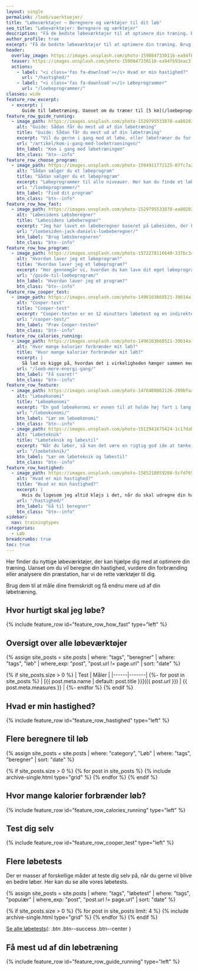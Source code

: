 ```yaml
---
layout: single
permalink: /loeb/vaerktoejer/
title: "Løbeværktøjer – Beregnere og værktøjer til dit løb"
seo_title: "Løbeværktøjer: Beregnere og værktøjer"
description: "Få de bedste løbeværktøjer til at optimere din træning. Brug beregnere til at måle hastighed, forbrænding og andre vigtige løbsmål. Gør din løbetræning mere effektiv."
author_profile: true
excerpt: "Få de bedste løbeværktøjer til at optimere din træning. Brug beregnere til at måle hastighed, forbrænding og andre vigtige løbsmål. Gør din løbetræning mere effektiv."
header:
  overlay_image: https://images.unsplash.com/photo-1590847330116-ea94fb93eac3?ixlib=rb-4.0.3&ixid=M3wxMjA3fDB8MHxwaG90by1wYWdlfHx8fGVufDB8fHx8fA%3D%3D&auto=format&fit=crop&h=630&w=1200&q=10
  teaser: https://images.unsplash.com/photo-1590847330116-ea94fb93eac3?ixlib=rb-4.0.3&ixid=M3wxMjA3fDB8MHxwaG90by1wYWdlfHx8fGVufDB8fHx8fA%3D%3D&fit=crop&h=300&w=400&q=10
  actions:
    - label: "<i class='fas fa-download'></i> Hvad er min hastighed?"
      url: "/hastighed/"
    - label: "<i class='fas fa-download'></i> Løbeprogrammer"
      url: "/loebeprogrammer/"
classes: wide
feature_row_excerpt:
  - excerpt: |
      Guide til løbetræning. Uanset om du træner til [5 km](/loebeprogram-5km/), [10 km](/loebeprogram-10km/), [halvmaraton](/loebeprogram-halvmaraton-21km/) og [maraton](/loebeprogram-maraton-42km/), finder du her værdifuld viden om løb. Vælg det rette [løbeprogram](/loebeprogrammer/), og lær, hvordan [pulstræning](/pulstraening/), [intervalløb og intervaltræning](/intervallob-intervaltraening/) kan forbedre din præstation.
feature_row_guide_running:
  - image_path: https://images.unsplash.com/photo-1529795533870-ea8020391255?ixlib=rb-1.2.1&ixid=eyJhcHBfaWQiOjEyMDd9&auto=format&fit=crop&h=300&w=400&q=10
    alt: "Guide: Sådan får du mest ud af din løbetræning"
    title: "Guide: Sådan får du mest ud af din løbetræning"
    excerpt: "Vil du gerne i gang med at løbe, eller løbetræner du for at blive en bedre løber? Hvordan kommer du i gang med løbetræningen, og hvordan laver du et godt løbeprogram, som motiverer dig og skaber resultater?"
    url: "/artikel/kom-i-gang-med-loebetraeningen/"
    btn_label: "Kom i gang med løbetræningen"
    btn_class: "btn--info"
feature_row_choose_program:
  - image_path: https://images.unsplash.com/photo-1594911772125-07fc7a2d8d9f?ixid=MnwxMjA3fDB8MHxwaG90by1wYWdlfHx8fGVufDB8fHx8&ixlib=rb-1.2.1&auto=format&fit=crop&h=300&w=400&q=10
    alt: "Sådan vælger du et løbeprogram"
    title: "Sådan vælger du et løbeprogram"
    excerpt: "Løbeprogrammer til alle niveauer. Her kan du finde et løbeprogram, der passer til dig. Der er løbetræningsprogrammer til at blive hurtigere på 5km, 10 km, halvmaraton og maraton."
    url: "/loebeprogrammer/"
    btn_label: "Find dit program"
    btn_class: "btn--info"
feature_row_how_fast:
  - image_path: https://images.unsplash.com/photo-1529795533870-ea8020391255?ixlib=rb-1.2.1&ixid=eyJhcHBfaWQiOjEyMDd9&auto=format&fit=crop&h=300&w=400&q=10
    alt: "Løbesidens Løbsberegner"
    title: "Løbesidens Løbeberegner"
    excerpt: "Jeg har lavet en løbeberegner baseret på Løbesiden, der kan beregne dit træningstempo og konkurrencetider ud fra Jack Daniels Running Formula. Jeg har også beskrevet forskellige træningsmetoder."
    url: "/loebesiden-jack-daniels-loebeberegner/"
    btn_label: "Brug løbsberegneren"
    btn_class: "btn--info"
feature_row_how_program:
  - image_path: https://images.unsplash.com/photo-1572278116640-337bc3c3b8ae?ixid=MnwxMjA3fDB8MHxwaG90by1wYWdlfHx8fGVufDB8fHx8&ixlib=rb-1.2.1&auto=format&fit=crop&h=300&w=400&q=10
    alt: "Hvordan laver jeg et løbeprogram?"
    title: "Hvordan laver jeg et løbeprogram?"
    excerpt: "Her gennemgår vi, hvordan du kan lave dit eget løbeprogram. Hvilke parametre skal kan du lægge ind i dine løbeprogrammer, og hvordan opbygger du din løbetræning."
    url: "/guide-til-loebeprogram/"
    btn_label: "Hvordan laver jeg et program?"
    btn_class: "btn--info"
feature_row_cooper_test:
  - image_path: https://images.unsplash.com/photo-1496163668521-39614a16b23f?ixlib=rb-1.2.1&ixid=MnwxMjA3fDB8MHxwaG90by1wYWdlfHx8fGVufDB8fHx8&auto=format&fit=crop&h=300&w=400&q=10
    alt: "Cooper-test"
    title: "Cooper-test"
    excerpt: "Cooper-testen er en 12 minutters løbetest og en indirekte, maksimal konditionstest. Brug vores beregner, skema og tabel til at finde dit kondital ud fra den tilbagelagte distance."
    url: "/cooper-test/"
    btn_label: "Prøv Cooper-testen"
    btn_class: "btn--info"
feature_row_calories_running:
  - image_path: https://images.unsplash.com/photo-1496163668521-39614a16b23f?ixlib=rb-1.2.1&ixid=MnwxMjA3fDB8MHxwaG90by1wYWdlfHx8fGVufDB8fHx8&auto=format&fit=crop&h=300&w=400&q=10
    alt: "Hvor mange kalorier forbrænder mit løb?"
    title: "Hvor mange kalorier forbrænder mit løb?"
    excerpt: |
      Så lad os kigge på, hvordan det i virkeligheden hænger sammen med energiforbruget og forbrændingen af kalorier, når man går og løber. Lad os besvare spørgsmålene: "Hvor meget forbrænder man ved at gå?" og "Hvor meget forbrænder man ved at løbe?".
    url: "/loeb-mere-energi-gang/"
    btn_label: "Få svaret!"
    btn_class: "btn--info"
feature_row_feature:
  - image_path: https://images.unsplash.com/photo-1476480862126-209bfaa8edc8?ixlib=rb-1.2.1&ixid=eyJhcHBfaWQiOjEyMDd9&auto=format&fit=crop&h=300&w=400&q=10
    alt: "Løbeøkonomi"
    title: "Løbeøkonomi"
    excerpt: "En god løbeøkonomi er evnen til at holde høj fart i lang tid ved et minimalt energiforbrug, men hvordan beregner man løbeøkonomien?"
    url: "/lobeokonomi/"
    btn_label: "Lær om løbeøkonomi"
    btn_class: "btn--info"
  - image_path: https://images.unsplash.com/photo-1512941675424-1c17dabfdddc?ixlib=rb-1.2.1&ixid=eyJhcHBfaWQiOjEyMDd9&auto=format&fit=crop&h=300&w=400&q=10
    alt: "Løbeteknik"
    title: "Løbeteknik og løbestil"
    excerpt: "Når du løber, så kan det være en rigtig god ide at tænke over din løbeteknik og løbestil. Jeg kigger her på, hvilke elementer i din løbestil, du kan arbejde med, hvis du vil forbedre din teknik, når du løber."
    url: "/loebeteknik/"
    btn_label: "Lær om løbeteknik og løbestil"
    btn_class: "btn--info"
feature_row_hastighed:
  - image_path: https://images.unsplash.com/photo-1585218059208-5cfd7659560b?ixid=MnwxMjA3fDB8MHxwaG90by1wYWdlfHx8fGVufDB8fHx8&ixlib=rb-1.2.1&auto=format&fit=crop&h=300&w=400&q=10
    alt: "Hvad er min hastighed?"
    title: "Hvad er min hastighed?"
    excerpt: |
      Hvis du ligesom jeg altid kløjs i det, når du skal udregne din hastighed eller omregne fra km/t til dit pace eller din tid, så kan du bruge vores beregner.
    url: "/hastighed/"
    btn_label: "Gå til beregner"
    btn_class: "btn--info"
sidebar:
  nav: trainingtypes
categories:
  - Løb
breadcrumbs: true
toc: true
---
```


Her finder du nyttige løbeværktøjer, der kan hjælpe dig med at optimere din træning. Uanset om du vil beregne din hastighed, vurdere din forbrænding eller analysere din præstation, har vi de rette værktøjer til dig.

Brug dem til at måle dine fremskridt og få endnu mere ud af din løbetræning.

## Hvor hurtigt skal jeg løbe?

{% include feature_row id="feature_row_how_fast" type="left" %}

## Oversigt over alle løbeværktøjer

{% assign site_posts = site.posts | where: "tags", "beregner" | where: "tags", "løb" | where_exp: "post", "post.url != page.url" | sort: "date" %}

{% if site_posts.size > 0 %}
| Test | Måler |
|------|-------|
  {%- for post in site_posts %}
| [{{ post.meta.name | default: post.title  }}]({{ post.url }}) | {{ post.meta.measures }} |
  {%- endfor %}
{% endif %}

## Hvad er min hastighed?

{% include feature_row id="feature_row_hastighed" type="left" %}

## Flere beregnere til løb

{% assign site_posts = site.posts | where: "category", "Løb" | where: "tags", "beregner" | sort: "date" %}

<div class="feature__wrapper">

{% if site_posts.size > 0 %}
  {% for post in site_posts %}
    {% include archive-single.html type="grid" %}
  {% endfor %}
{% endif %}

</div>

## Hvor mange kalorier forbrænder løb?

{% include feature_row id="feature_row_calories_running" type="left" %}

## Test dig selv

{% include feature_row id="feature_row_cooper_test" type="left" %}

## Flere løbetests

Der er masser af forskellige måder at teste dig selv på, når du gerne vil blive en bedre løber. Her kan du se alle vores løbetests.

{% assign site_posts = site.posts | where: "tags", "løbetest" | where: "tags", "populær" | where_exp: "post", "post.url != page.url" | sort: "date" %}

<div class="feature__wrapper" markdown="1">

{% if site_posts.size > 0 %}
  {% for post in site_posts limit: 4 %}
    {% include archive-single.html type="grid" %}
  {% endfor %}
{% endif %}

[Se alle løbetests](/tests/loeb/){: .btn .btn--success .btn--center }

</div>

## Få mest ud af din løbetræning

{% include feature_row id="feature_row_guide_running" type="left" %}
